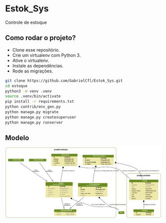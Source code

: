 # Estok_Sys

Controle de estoque


## Como rodar o projeto?

* Clone esse repositório.
* Crie um virtualenv com Python 3.
* Ative o virtualenv.
* Instale as dependências.
* Rode as migrações.

```bash
git clone https://github.com/GabrielCfl/Estok_Sys.git
cd estoque
python3 -m venv .venv
source .venv/bin/activate
pip install -r requirements.txt
python contrib/env_gen.py
python manage.py migrate
python manage.py createsuperuser
python manage.py runserver
```

## Modelo

![models.png](img/models.png)
